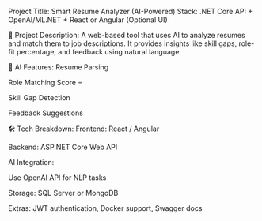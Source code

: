 Project Title: Smart Resume Analyzer (AI-Powered)
Stack: .NET Core API + OpenAI/ML.NET + React or Angular (Optional UI)

📌 Project Description:
A web-based tool that uses AI to analyze resumes and match them to job descriptions. It provides insights like skill gaps, role-fit percentage, and feedback using natural language.

🧠 AI Features:
Resume Parsing 

Role Matching Score =

Skill Gap Detection

Feedback Suggestions 

🛠️ Tech Breakdown:
Frontend: React / Angular 

Backend: ASP.NET Core Web API

AI Integration:

Use OpenAI API for NLP tasks

Storage: SQL Server or MongoDB

Extras: JWT authentication, Docker support, Swagger docs

